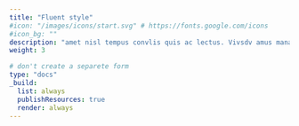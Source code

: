 ```yaml
---
title: "Fluent style"
#icon: "/images/icons/start.svg" # https://fonts.google.com/icons
#icon_bg: ""
description: "amet nisl tempus convlis quis ac lectus. Vivsdv amus mana justo, lacinia eget"
weight: 3

# don't create a separete form
type: "docs"
_build:
  list: always
  publishResources: true
  render: always
---
```


